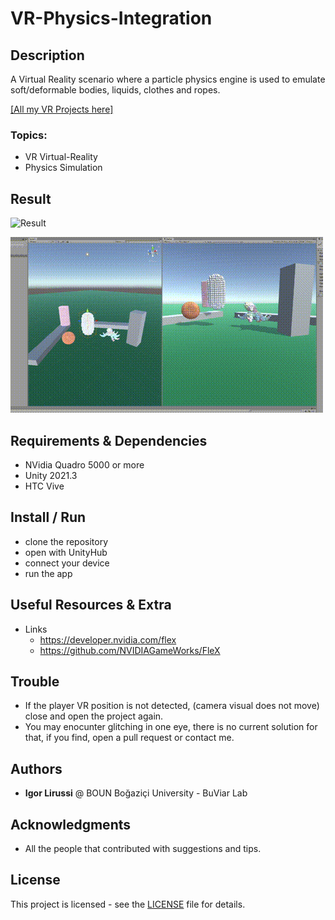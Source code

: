 # VR-Physics-Integration
## Description 
A Virtual Reality scenario where a particle physics engine is used to emulate soft/deformable bodies, liquids, clothes and ropes.

[[All my VR Projects here]](https://github.com/igor-lirussi?tab=repositories&q=virtual-reality)

### Topics:
- VR Virtual-Reality 
- Physics Simulation

## Result
![Result](./img/result.gif)

![Unity+NVIDIA](./img/Unity-NVIDIA-part.gif)

## Requirements & Dependencies
- NVidia Quadro 5000 or more
- Unity 2021.3
- HTC Vive

## Install / Run
*   clone the repository
*   open with UnityHub
*   connect your device
*   run the app

## Useful Resources & Extra
- Links
  - https://developer.nvidia.com/flex
  - https://github.com/NVIDIAGameWorks/FleX

## Trouble
- If the player VR position is not detected, (camera visual does not move) close and open the project again.
- You may enocunter glitching in one eye, there is no current solution for that, if you find, open a pull request or contact me.

## Authors
* **Igor Lirussi** @ BOUN Boğaziçi University - BuViar Lab

## Acknowledgments
*   All the people that contributed with suggestions and tips.

## License
This project is licensed - see the [LICENSE](LICENSE) file for details.
